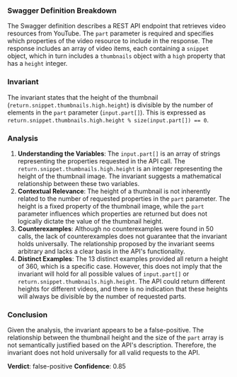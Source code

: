 ### Swagger Definition Breakdown
The Swagger definition describes a REST API endpoint that retrieves video resources from YouTube. The `part` parameter is required and specifies which properties of the video resource to include in the response. The response includes an array of video items, each containing a `snippet` object, which in turn includes a `thumbnails` object with a `high` property that has a `height` integer.

### Invariant
The invariant states that the height of the thumbnail (`return.snippet.thumbnails.high.height`) is divisible by the number of elements in the `part` parameter (`input.part[]`). This is expressed as `return.snippet.thumbnails.high.height % size(input.part[]) == 0`.

### Analysis
1. **Understanding the Variables**: The `input.part[]` is an array of strings representing the properties requested in the API call. The `return.snippet.thumbnails.high.height` is an integer representing the height of the thumbnail image. The invariant suggests a mathematical relationship between these two variables.
2. **Contextual Relevance**: The height of a thumbnail is not inherently related to the number of requested properties in the `part` parameter. The height is a fixed property of the thumbnail image, while the `part` parameter influences which properties are returned but does not logically dictate the value of the thumbnail height.
3. **Counterexamples**: Although no counterexamples were found in 50 calls, the lack of counterexamples does not guarantee that the invariant holds universally. The relationship proposed by the invariant seems arbitrary and lacks a clear basis in the API's functionality.
4. **Distinct Examples**: The 13 distinct examples provided all return a height of 360, which is a specific case. However, this does not imply that the invariant will hold for all possible values of `input.part[]` or `return.snippet.thumbnails.high.height`. The API could return different heights for different videos, and there is no indication that these heights will always be divisible by the number of requested parts.

### Conclusion
Given the analysis, the invariant appears to be a false-positive. The relationship between the thumbnail height and the size of the `part` array is not semantically justified based on the API's description. Therefore, the invariant does not hold universally for all valid requests to the API. 

**Verdict**: false-positive
**Confidence**: 0.85
